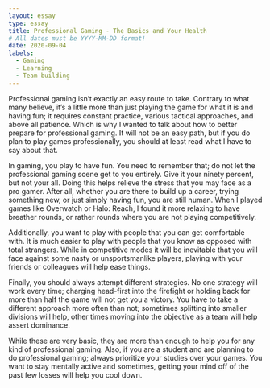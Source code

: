 ```yaml
---
layout: essay
type: essay
title: Professional Gaming - The Basics and Your Health
# All dates must be YYYY-MM-DD format!
date: 2020-09-04
labels:
  - Gaming
  - Learning
  - Team building
---
```



Professional gaming isn’t exactly an easy route to take. Contrary to what many believe, it’s a little more than just playing the game for what it is and having fun; it requires constant practice, various tactical approaches, and above all patience. Which is why I wanted to talk about how to better prepare for professional gaming. It will not be an easy path, but if you do plan to play games professionally, you should at least read what I have to say about that.

In gaming, you play to have fun. You need to remember that; do not let the professional gaming scene get to you entirely. Give it your ninety percent, but not your all. Doing this helps relieve the stress that you may face as a pro gamer. After all, whether you are there to build up a career, trying something new, or just simply having fun, you are still human. When I played games like Overwatch or Halo: Reach, I found it more relaxing to have breather rounds, or rather rounds where you are not playing competitively.

Additionally, you want to play with people that you can get comfortable with. It is much easier to play with people that you know as opposed with total strangers. While in competitive modes it will be inevitable that you will face against some nasty or unsportsmanlike players, playing with your friends or colleagues will help ease things.

Finally, you should always attempt different strategies. No one strategy will work every time; charging head-first into the firefight or holding back for more than half the game will not get you a victory. You have to take a different approach more often than not; sometimes splitting into smaller divisions will help, other times moving into the objective as a team will help assert dominance.

While these are very basic, they are more than enough to help you for any kind of professional gaming. Also, if you are a student and are planning to do professional gaming; always prioritize your studies over your games. You want to stay mentally active and sometimes, getting your mind off of the past few losses will help you cool down.
